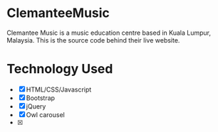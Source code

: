 # ClemanteeMusic
Clemantee Music is a music education centre based in Kuala Lumpur, Malaysia. This is the source code behind their live website.

# Technology Used
- [x] HTML/CSS/Javascript
- [x] Bootstrap
- [x] jQuery
- [x] Owl carousel
- [x] 
